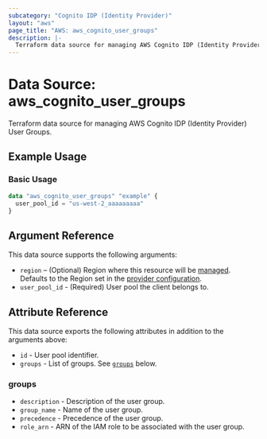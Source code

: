 ```yaml
---
subcategory: "Cognito IDP (Identity Provider)"
layout: "aws"
page_title: "AWS: aws_cognito_user_groups"
description: |-
  Terraform data source for managing AWS Cognito IDP (Identity Provider) User Groups.
---
```


# Data Source: aws_cognito_user_groups

Terraform data source for managing AWS Cognito IDP (Identity Provider) User Groups.

## Example Usage

### Basic Usage

```terraform
data "aws_cognito_user_groups" "example" {
  user_pool_id = "us-west-2_aaaaaaaaa"
}
```

## Argument Reference

This data source supports the following arguments:

* `region` – (Optional) Region where this resource will be [managed](https://docs.aws.amazon.com/general/latest/gr/rande.html#regional-endpoints). Defaults to the Region set in the [provider configuration](https://registry.terraform.io/providers/hashicorp/aws/latest/docs#aws-configuration-reference).
* `user_pool_id` - (Required) User pool the client belongs to.

## Attribute Reference

This data source exports the following attributes in addition to the arguments above:

* `id` - User pool identifier.
* `groups` - List of groups. See [`groups`](#groups) below.

### groups

* `description` - Description of the user group.
* `group_name` - Name of the user group.
* `precedence` - Precedence of the user group.
* `role_arn` - ARN of the IAM role to be associated with the user group.
